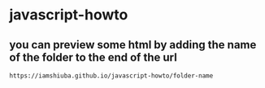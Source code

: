 # javascript-howto
 
## you can preview some html by adding the name of the folder to the end of the url 

``https://iamshiuba.github.io/javascript-howto/folder-name``
